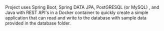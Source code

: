 Project uses Spring Boot, Spring DATA JPA, PostGRESQL (or MySQL) , and Java with REST API's in a Docker container to quickly create a simple  application that can read and write to the database with sample data provided in the database folder.
